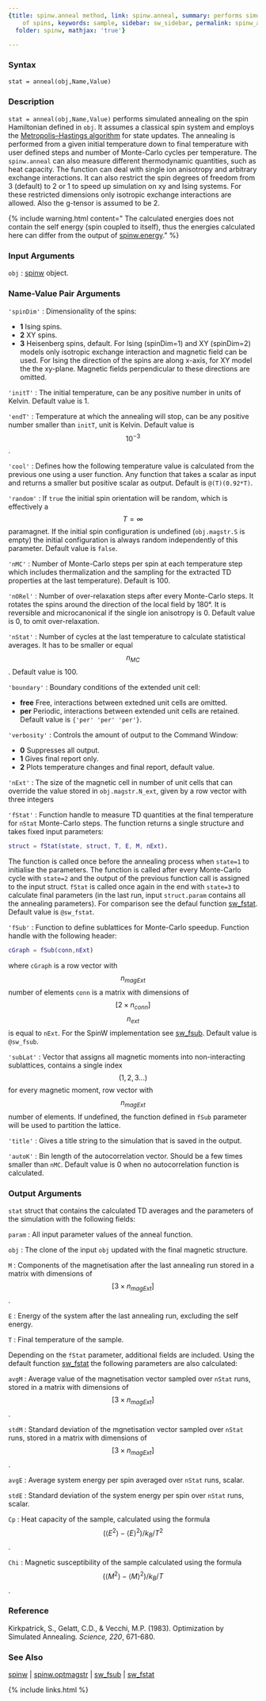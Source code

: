 ```yaml
---
{title: spinw.anneal method, link: spinw.anneal, summary: performs simulated annealing
    of spins, keywords: sample, sidebar: sw_sidebar, permalink: spinw_anneal.html,
  folder: spinw, mathjax: 'true'}

---
```

  
### Syntax
  
`stat = anneal(obj,Name,Value)`
  
### Description
  
`stat = anneal(obj,Name,Value)` performs simulated annealing on the spin
Hamiltonian defined in `obj`. It assumes a classical spin system and
employs the [Metropolis–Hastings
algorithm](https://en.wikipedia.org/wiki/Metropolis–Hastings_algorithm)
for state updates. The annealing is performed from a given initial
temperature down to final temperature with user defined steps and number
of Monte-Carlo cycles per temperature. The `spinw.anneal` can also
measure different thermodynamic quantities, such as heat capacity. The
function can deal with single ion anisotropy and arbitrary exchange
interactions. It can also restrict the spin degrees of freedom from 3
(default) to 2 or 1 to speed up simulation on xy and Ising systems. For
these restricted dimensions only isotropic exchange interactions are
allowed. Also the g-tensor is assumed to be 2.
   
{% include warning.html content=" The calculated energies does not contain the self energy (spin
coupled to itself), thus the energies calculated here can differ from the
output of [spinw.energy](spinw_energy.html)." %}
   
  
### Input Arguments
  
`obj`
: [spinw](spinw.html) object.
  
### Name-Value Pair Arguments
  
`'spinDim'`
: Dimensionality of the spins:
  * **1**     Ising spins.
  * **2**     XY spins.
  * **3**     Heisenberg spins, default.
  For Ising (spinDim=1) and XY (spinDim=2) models only isotropic
  exchange interaction and magnetic field can be used. For Ising
  the direction of the spins are along x-axis, for XY model the
  the xy-plane. Magnetic fields perpendicular to these directions
  are omitted.
  
`'initT'`
: The initial temperature, can be any positive number
  in units of Kelvin. Default value is 1.
  
`'endT'`
: Temperature at which the annealing will stop, can be any positive number
  smaller than `initT`, unit is Kelvin.
  Default value is $$10^{-3}$$.
  
`'cool'`
: Defines how the following temperature value is calculated from the
  previous one using a user function. Any function that takes a scalar as input and
  returns a smaller but positive scalar as output. Default is `@(T)(0.92*T)`.
  
`'random'`
: If `true` the initial spin orientation will be random, which is
  effectively a $$T=\infty$$ paramagnet. If the initial spin configuration
  is undefined (`obj.magstr.S` is empty) the initial configuration
  is always random independently of this parameter.
  Default value is `false`.
  
`'nMC'`
: Number of Monte-Carlo steps per spin at each temperature
  step  which includes thermalization and the sampling for the extracted 
  TD properties at the last temperature). Default is 100.
  
`'nORel'`
: Number of over-relaxation steps after every Monte-Carlo
  steps. It rotates the spins around the direction of the local field by
  180°. It is reversible and microcanonical if the single ion
  anisotropy is 0. Default value is 0, to omit over-relaxation.
  
`'nStat'`
: Number of cycles at the last temperature to calculate
  statistical averages. It has to be smaller or equal $$n_{MC}$$.
  Default value is 100.
  
`'boundary'`
: Boundary conditions of the extended unit cell:
  * **free**  Free, interactions between extedned unit cells are
              omitted.
  * **per**   Periodic, interactions between extended unit cells
              are retained.
  Default value is `{'per' 'per' 'per'}`.
  
`'verbosity'`
: Controls the amount of output to the Command Window:
  * **0**   Suppresses all output.
  * **1**   Gives final report only.
  * **2**   Plots temperature changes and final report, default value.
  
`'nExt'`
: The size of the magnetic cell in number of unit cells that can override
  the value stored in `obj.magstr.N_ext`, given by a row vector with
  three integers
  
`'fStat'`
: Function handle to measure TD quantities at the final temperature
  for `nStat` Monte-Carlo steps. The function returns a single structure
  and takes fixed input parameters:
  ```matlab
  struct = fStat(state, struct, T, E, M, nExt).
  ```
  The function is called once before the annealing process
  when `state=1` to initialise the parameters. The function is called
  after every Monte-Carlo cycle with `state=2` and the output of the
  previous function call is assigned to the input struct. `fStat` is called
  once again in the end with `state=3` to calculate final parameters (in
  the last run, input `struct.param` contains all the annealing
  parameters). For comparison see the defaul function [sw_fstat](sw_fstat.html).
  Default value is `@sw_fstat`.
  
`'fSub'`
: Function to define sublattices for Monte-Carlo speedup. Function handle
  with the following header:
  ```matlab
  cGraph = fSub(conn,nExt)
  ```
  where `cGraph` is a row vector with $$n_{magExt}$$ number of elements
  `conn` is a matrix with dimensions of $$[2\times n_{conn}]$$ $$n_{ext}$$ is
  equal to `nExt`. For the SpinW implementation see [sw_fsub](sw_fsub.html). Default
  value is `@sw_fsub`.
  
`'subLat'`
: Vector that assigns all magnetic moments into non-interacting
  sublattices, contains a single index $$(1,2,3...)$$ for every
  magnetic moment, row vector with $$n_{magExt}$$ number of elements. If
  undefined, the function defined in `fSub` parameter will be used to
  partition the lattice.
  
`'title'`
: Gives a title string to the simulation that is saved in the
  output.
  
`'autoK'`
: Bin length of the autocorrelation vector. Should be a few times
  smaller than `nMC`. Default value is 0 when no autocorrelation function
  is calculated.
  
### Output Arguments
  
`stat` struct that contains the calculated TD averages and the parameters
of the simulation with the following fields:
 
`param`
: All input parameter values of the anneal function.
  
`obj`
: The clone of the input `obj` updated with the final magnetic
  structure.
  
`M`
: Components of the magnetisation after the last annealing
  run stored in a matrix with dimensions of $$[3\times n_{magExt}]$$.
  
`E`
: Energy of the system after the last annealing run, excluding the self
  energy.
  
`T`
: Final temperature of the sample.
  
Depending on the `fStat` parameter, additional fields are included. Using
the default function [sw_fstat](sw_fstat.html) the following parameters are also
calculated:
  
`avgM`
: Average value of the magnetisation vector sampled over `nStat` runs,
  stored in a matrix with dimensions of $$[3\times n_{magExt}]$$.
  
`stdM`
: Standard deviation of the mgnetisation vector sampled over
  `nStat` runs, stored in a matrix with dimensions of $$[3\times
  n_{magExt}]$$.
  
`avgE`
: Average system energy per spin averaged over `nStat` runs, scalar.
  
`stdE`
: Standard deviation of the system energy per spin over
  `nStat` runs, scalar.
  
`Cp`
: Heat capacity of the sample, calculated using the formula $$(\langle E^2\rangle-\langle E\rangle^2)/k_B/T^2$$.
  
`Chi`
: Magnetic susceptibility of the sample calculated using the formula $$(\langle M^2\rangle-\langle M\rangle^2)/k_B/T$$.
 
 
### Reference
 
   Kirkpatrick, S., Gelatt, C.D., & Vecchi, M.P. (1983). Optimization by
   Simulated Annealing. _Science, 220_, 671-680.
  
### See Also
  
[spinw](spinw.html) \| [spinw.optmagstr](spinw_optmagstr.html) \| [sw_fsub](sw_fsub.html) \| [sw_fstat](sw_fstat.html)
 
[TD]: Thermodynamic
 

{% include links.html %}

